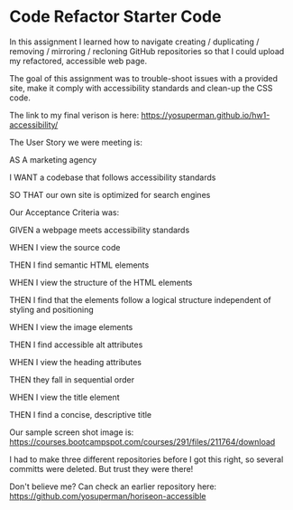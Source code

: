 # Code Refactor Starter Code

In this assignment I learned how to navigate creating / duplicating / removing / mirroring / recloning GitHub repositories so that I could upload my refactored, accessible web page.

The goal of this assignment was to trouble-shoot issues with a provided site, make it comply with accessibility standards and clean-up the CSS code.

The link to my final verison is here: https://yosuperman.github.io/hw1-accessibility/

The User Story we were meeting is:

AS A marketing agency

I WANT a codebase that follows accessibility standards

SO THAT our own site is optimized for search engines

Our Acceptance Criteria was:

GIVEN a webpage meets accessibility standards

WHEN I view the source code

THEN I find semantic HTML elements

WHEN I view the structure of the HTML elements

THEN I find that the elements follow a logical structure independent of styling and positioning

WHEN I view the image elements

THEN I find accessible alt attributes

WHEN I view the heading attributes

THEN they fall in sequential order

WHEN I view the title element

THEN I find a concise, descriptive title

Our sample screen shot image is: https://courses.bootcampspot.com/courses/291/files/211764/download

I had to make three different repositories before I got this right, so several committs were deleted. But trust they were there!

Don't believe me? Can check an earlier repository here: https://github.com/yosuperman/horiseon-accessible
